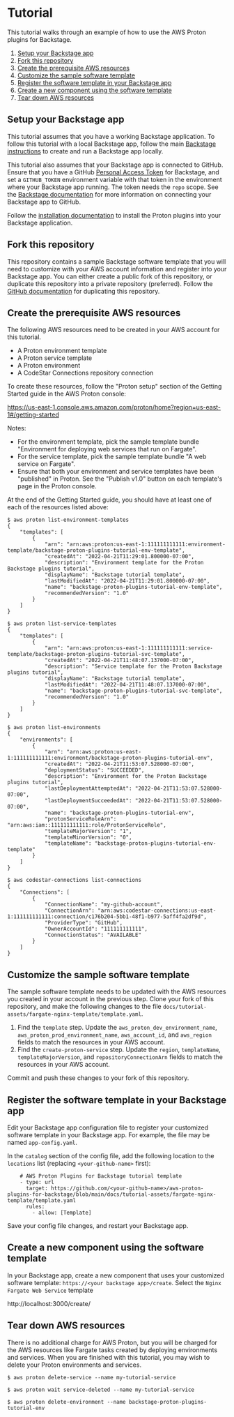 # Tutorial

This tutorial walks through an example of how to use the AWS Proton plugins for Backstage.

<!-- toc -->
1. [Setup your Backstage app](#setup-your-backstage-app)
1. [Fork this repository](#fork-this-repository)
1. [Create the prerequisite AWS resources](#create-the-prerequisite-aws-resources)
1. [Customize the sample software template](#customize-the-sample-software-template)
1. [Register the software template in your Backstage app](#register-the-software-template-in-your-backstage-app)
1. [Create a new component using the software template](#create-a-new-component-using-the-software-template)
1. [Tear down AWS resources](#tear-down-aws-resources)
<!-- tocstop -->

## Setup your Backstage app

This tutorial assumes that you have a working Backstage application.  To follow this tutorial with a local Backstage app, follow the main [Backstage instructions](https://backstage.io/docs/getting-started/create-an-app) to create and run a Backstage app locally.

This tutorial also assumes that your Backstage app is connected to GitHub.  Ensure that you have a GitHub [Personal Access Token](https://docs.github.com/en/authentication/keeping-your-account-and-data-secure/creating-a-personal-access-token) for Backstage, and set a `GITHUB_TOKEN` environment variable with that token in the environment where your Backstage app running.  The token needs the `repo` scope.  See the [Backstage documentation](https://backstage.io/docs/integrations/github/locations) for more information on connecting your Backstage app to GitHub.

Follow the [installation documentation](install.md) to install the Proton plugins into your Backstage application.

## Fork this repository

This repository contains a sample Backstage software template that you will need to customize with your AWS account information and register into your Backstage app.  You can either create a public fork of this repository, or duplicate this repository into a private repository (preferred).  Follow the [GitHub documentation](https://docs.github.com/en/repositories/creating-and-managing-repositories/duplicating-a-repository) for duplicating this repository.

## Create the prerequisite AWS resources

The following AWS resources need to be created in your AWS account for this tutorial.
* A Proton environment template
* A Proton service template
* A Proton environment
* A CodeStar Connections repository connection

To create these resources, follow the "Proton setup" section of the Getting Started guide in the AWS Proton console:

https://us-east-1.console.aws.amazon.com/proton/home?region=us-east-1#/getting-started

Notes:
* For the environment template, pick the sample template bundle "Environment for deploying web services that run on Fargate".
* For the service template, pick the sample template bundle "A web service on Fargate".
* Ensure that both your environment and service templates have been "published" in Proton. See the "Publish v1.0" button on each template's page in the Proton console.

At the end of the Getting Started guide, you should have at least one of each of the resources listed above:

```
$ aws proton list-environment-templates
{
    "templates": [
        {
            "arn": "arn:aws:proton:us-east-1:111111111111:environment-template/backstage-proton-plugins-tutorial-env-template",
            "createdAt": "2022-04-21T11:29:01.800000-07:00",
            "description": "Environment template for the Proton Backstage plugins tutorial",
            "displayName": "Backstage tutorial template",
            "lastModifiedAt": "2022-04-21T11:29:01.800000-07:00",
            "name": "backstage-proton-plugins-tutorial-env-template",
            "recommendedVersion": "1.0"
        }
    ]
}

$ aws proton list-service-templates
{
    "templates": [
        {
            "arn": "arn:aws:proton:us-east-1:111111111111:service-template/backstage-proton-plugins-tutorial-svc-template",
            "createdAt": "2022-04-21T11:48:07.137000-07:00",
            "description": "Service template for the Proton Backstage plugins tutorial",
            "displayName": "Backstage tutorial template",
            "lastModifiedAt": "2022-04-21T11:48:07.137000-07:00",
            "name": "backstage-proton-plugins-tutorial-svc-template",
            "recommendedVersion": "1.0"
        }
    ]
}

$ aws proton list-environments
{
    "environments": [
        {
            "arn": "arn:aws:proton:us-east-1:111111111111:environment/backstage-proton-plugins-tutorial-env",
            "createdAt": "2022-04-21T11:53:07.528000-07:00",
            "deploymentStatus": "SUCCEEDED",
            "description": "Environment for the Proton Backstage plugins tutorial",
            "lastDeploymentAttemptedAt": "2022-04-21T11:53:07.528000-07:00",
            "lastDeploymentSucceededAt": "2022-04-21T11:53:07.528000-07:00",
            "name": "backstage-proton-plugins-tutorial-env",
            "protonServiceRoleArn": "arn:aws:iam::111111111111:role/ProtonServiceRole",
            "templateMajorVersion": "1",
            "templateMinorVersion": "0",
            "templateName": "backstage-proton-plugins-tutorial-env-template"
        }
    ]
}

$ aws codestar-connections list-connections 
{
    "Connections": [
        {
            "ConnectionName": "my-github-account",
            "ConnectionArn": "arn:aws:codestar-connections:us-east-1:111111111111:connection/c176b204-5bb1-48f1-b977-5aff4fa2df9d",
            "ProviderType": "GitHub",
            "OwnerAccountId": "111111111111",
            "ConnectionStatus": "AVAILABLE"
        }
    ]
}
```

## Customize the sample software template

The sample software template needs to be updated with the AWS resources you created in your account in the previous step.  Clone your fork of this repository, and make the following changes to the file `docs/tutorial-assets/fargate-nginx-template/template.yaml`.

1. Find the `template` step.  Update the `aws_proton_dev_environment_name`, `aws_proton_prod_environment_name`, `aws_account_id`, and `aws_region` fields to match the resources in your AWS account.
2. Find the `create-proton-service` step.  Update the `region`, `templateName`, `templateMajorVersion`, and `repositoryConnectionArn` fields to match the resources in your AWS account.

Commit and push these changes to your fork of this repository.

## Register the software template in your Backstage app

Edit your Backstage app configuration file to register your customized software template in your Backstage app.  For example, the file may be named `app-config.yaml`.

In the `catalog` section of the config file, add the following location to the `locations` list (replacing `<your-github-name>` first):

```
    # AWS Proton Plugins for Backstage tutorial template
    - type: url
      target: https://github.com/<your-github-name>/aws-proton-plugins-for-backstage/blob/main/docs/tutorial-assets/fargate-nginx-template/template.yaml
      rules:
        - allow: [Template]
```

Save your config file changes, and restart your Backstage app.

## Create a new component using the software template

In your Backstage app, create a new component that uses your customized software template: `https://<your backstage app>/create`.  Select the `Nginx Fargate Web Service` template

http://localhost:3000/create/

## Tear down AWS resources

There is no additional charge for AWS Proton, but you will be charged for the AWS resources like Fargate tasks created by deploying environments and services.  When you are finished with this tutorial, you may wish to delete your Proton environments and services.

```
$ aws proton delete-service --name my-tutorial-service

$ aws proton wait service-deleted --name my-tutorial-service

$ aws proton delete-environment --name backstage-proton-plugins-tutorial-env
```
